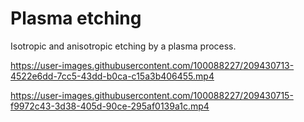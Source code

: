 # Plasma etching

Isotropic and anisotropic etching by a plasma process.



https://user-images.githubusercontent.com/100088227/209430713-4522e6dd-7cc5-43dd-b0ca-c15a3b406455.mp4



https://user-images.githubusercontent.com/100088227/209430715-f9972c43-3d38-405d-90ce-295af0139a1c.mp4



